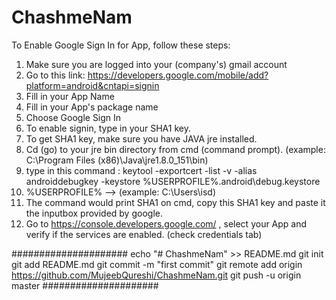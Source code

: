 # ChashmeNam
To Enable Google Sign In for App, follow these steps:
1) Make sure you are logged into your (company's) gmail account
2) Go to this link: https://developers.google.com/mobile/add?platform=android&cntapi=signin 
3) Fill in your App Name
4) Fill in your App's package name
5) Choose Google Sign In
6) To enable signin, type in your SHA1 key.
7) To get SHA1 key, make sure you have JAVA jre installed.
8) Cd (go) to your jre bin directory from cmd (command prompt). (example: C:\Program Files (x86)\Java\jre1.8.0_151\bin)
9) type in this command : keytool -exportcert -list -v -alias androiddebugkey -keystore %USERPROFILE%\.android\debug.keystore
10) %USERPROFILE% --> (example: C:\Users\isd)
11) The command would print SHA1 on cmd, copy this SHA1 key and paste it the inputbox provided by google.
12) Go to https://console.developers.google.com/ , select your App and verify if the services are enabled. (check credentials tab)

#####################
echo "# ChashmeNam" >> README.md
git init
git add README.md
git commit -m "first commit"
git remote add origin https://github.com/MujeebQureshi/ChashmeNam.git
git push -u origin master
#####################
